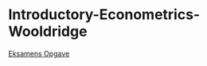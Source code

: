 # Introductory-Econometrics-Wooldridge



[Eksamens Opgave](http://htmlpreview.github.com/LarsHernandez/Introductory-Econometrics-Wooldridge/blob/master/eksamens_opgave_1.html)
